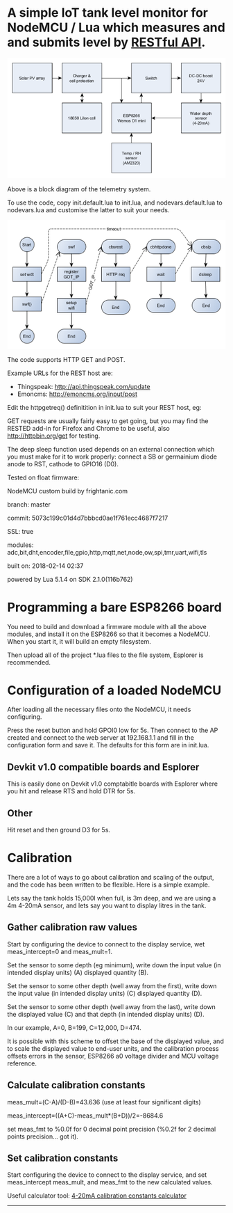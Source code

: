 # A simple IoT tank level monitor for NodeMCU / Lua which measures and and submits level by [RESTful API](https://en.wikipedia.org/wiki/Representational_state_transfer).

![Block diagram](tanklevel02.png "Block diagram")

Above is a block diagram of the telemetry system.

To use the code, copy init.default.lua to init.lua, and nodevars.default.lua to nodevars.lua and customise the latter to suit your needs.

![Flow chart](tanklevel01.png "Flow chart")

The code supports HTTP GET and POST.

Example URLs for the REST host are:

* Thingspeak: http://api.thingspeak.com/update
* Emoncms: http://emoncms.org/input/post


Edit the httpgetreq() definitition in init.lua to suit your REST host, eg:
 
GET requests are usually fairly easy to get going, but you may find the RESTED add-in for Firefox and Chrome to be useful, also http://httpbin.org/get for testing.

The deep sleep function used depends on an external connection which you must make for it to work properly: connect a SB or germainium diode anode to RST, cathode to GPIO16 (D0).
 
Tested on float firmware:

NodeMCU custom build by frightanic.com

branch: master

commit: 5073c199c01d4d7bbbcd0ae1f761ecc4687f7217

SSL: true

modules: adc,bit,dht,encoder,file,gpio,http,mqtt,net,node,ow,spi,tmr,uart,wifi,tls

built on: 2018-02-14 02:37

powered by Lua 5.1.4 on SDK 2.1.0(116b762)

# Programming a bare ESP8266 board

You need to build and download a firmware module with all the above modules, and install it on the ESP8266 so that it becomes a NodeMCU.
When you start it, it will build an empty filesystem.

Then upload all of the project *.lua files to the file system, Esplorer is recommended.

# Configuration of a loaded NodeMCU

After loading all the necessary files onto the NodeMCU, it needs configuring.

Press the reset button and hold GPOI0 low for 5s. Then connect to the AP created and connect to the web server at 192.168.1.1 and fill in
the configuration form and save it. The defaults for this form are in init.lua.

## Devkit v1.0 compatible boards and Esplorer

This is easily done on Devkit v1.0 comptabitle boards with Esplorer where you hit and release RTS and hold DTR for 5s.

## Other

Hit reset and then ground D3 for 5s.

# Calibration
There are a lot of ways to go about calibration and scaling of the output, and the code has been written to be flexible. Here is a simple example.

Lets say the tank holds 15,000l when full, is 3m deep, and we are using a 4m 4-20mA sensor, and lets say you want to display litres in the tank.

## Gather calibration raw values

Start by configuring the device to connect to the display service, wet meas_intercept=0 and meas_mult=1.

Set the sensor to some depth (eg minimum), write down the input value (in intended display units) (A) displayed quantity (B).

Set the sensor to some other depth (well away from the first), write down the input value (in intended display units) (C) displayed quantity (D).

Set the sensor to some other depth (well away from the last), write down the displayed value (C) and that depth (in intended display units) (D).

In our example, A=0, B=199, C=12,000, D=474.

It is possible with this scheme to offset the base of the displayed value, and to scale the displayed value to end-user units,
and the calibration process offsets errors in the sensor, ESP8266 a0 voltage divider and MCU voltage reference.

## Calculate calibration constants

meas_mult=(C-A)/(D-B)=43.636 (use at least four significant digits)

meas_intercept=((A+C)-meas_mult*(B+D))/2=-8684.6

set meas_fmt to %0.0f for 0 decimal point precision (%0.2f for 2 decimal points precision... got it).

## Set calibration constants

Start configuring the device to connect to the display service, and set meas_intercept meas_mult, and meas_fmt to the new calculated values.

Useful calculator tool: [4-20mA calibration constants calculator](http://owenduffy.net/calc/4-20cal.htm)

***

